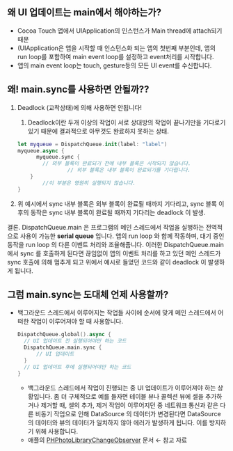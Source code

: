 ## 왜 UI 업데이트는 main에서 해야하는가?

- Cocoa Touch 앱에서 UIApplication의 인스턴스가 Main thread에 attach되기 때문
- (UIApplication은 앱을 시작할 때 인스턴스화 되는 앱의 첫번째 부분인데, 앱의 run loop를 포함하여 main event loop를 설정하고 event처리를 시작합니다.
- 앱의 main event loop는 touch, gesture등의 모든 UI event를 수신합니다.

## 왜! main.sync를 사용하면 안될까??

1. Deadlock (교착상태)에 의해 사용하면 안됩니다!
    1. Deadlock이란 두개 이상의 작업이 서로 상대방의 작업이 끝나기만을 기다로기 있기 때문에 결과적으로 아무것도 완료하지 못하는 상태.
    
    ```swift
    let myqueue = DispatchQueue.init(label: "label")
    myqueue.async {
    	  myqueue.sync {
            // 외부 블록이 완료되기 전에 내부 블록은 시작되지 않습니다.
    				// 외부 블록은 내부 블록이 완료되기를 기다립니다.
        }
    		//이 부분은 영원히 실행되지 않습니다.
    }
    ```
    
2. 위 예시에서 sync 내부 블록은 외부 블록이 완료될 때까지 기다리고, sync 블록 이후의 동작은 sync 내부 블록이 완료될 때까지 기다리는 deadlock 이 발생.

결론. DispatchQueue.main 은 프로그램의 메인 스레드에서 작업을 실행하는 전역적으로 사용이 가능한 **serial queue** 입니다. 앱의 run loop 와 함께 작동하며, 대기 중인 동작을 run loop 의 다른 이벤트 처리와 조율해줍니다. 이러한 DispatchQueue.main 에서 sync 를 호출하게 된다면 끊임없이 앱의 이벤트 처리를 하고 있던 메인 스레드가 sync 호출에 의해 멈추게 되고 위에서 예시로 들었던 코드와 같이 deadlock 이 발생하게 됩니다.

## 그럼 main.sync는 도대체 언제 사용할까?

- 백그라운드 스레드에서 이루어지는 작업들 사이에 순서에 맞게 메인 스레드에서 어떠한 작업이 이루어져야 할 때 사용합니다.
    
    ```swift
    DispatchQueue.global().async {
      // UI 업데이트 전 실행되어야만 하는 코드
      DispatchQueue.main.sync {
          // UI 업데이트
      }
      // UI 업데이트 후에 실행되어야만 하는 코드
    }
    ```
    
    - 백그라운드 스레드에서 작업이 진행되는 중 UI 업데이트가 이루어져야 하는 상황입니다. 좀 더 구체적으로 예를 들자면 테이블 뷰나 콜렉션 뷰에 셀을 추가하거나 제거할 때, 셀의 추가, 제거 작업이 이루어지던 중 네트워크 통신과 같은 다른 비동기 작업으로 인해 DataSource 의 데이터가 변경된다면 DataSource 의 데이터와 뷰의 데이터가 일치하지 않아 에러가 발생하게 됩니다. 이를 방지하기 위해 사용합니다.
    - 애플의 [PHPhotoLibraryChangeObserver](https://developer.apple.com/documentation/photokit/phphotolibrarychangeobserver) 문서 ← 참고 자료